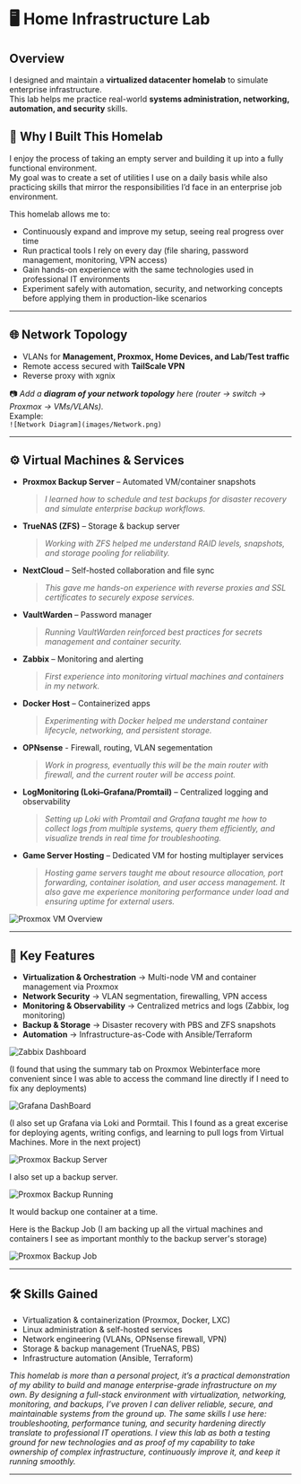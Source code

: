 # 🖥️ Home Infrastructure Lab

## Overview
I designed and maintain a **virtualized datacenter homelab** to simulate enterprise infrastructure.  
This lab helps me practice real-world **systems administration, networking, automation, and security** skills.

## 🎯 Why I Built This Homelab

I enjoy the process of taking an empty server and building it up into a fully functional environment.  
My goal was to create a set of utilities I use on a daily basis while also practicing skills that mirror the responsibilities I’d face in an enterprise job environment.  

This homelab allows me to:
- Continuously expand and improve my setup, seeing real progress over time  
- Run practical tools I rely on every day (file sharing, password management, monitoring, VPN access)  
- Gain hands-on experience with the same technologies used in professional IT environments  
- Experiment safely with automation, security, and networking concepts before applying them in production-like scenarios  

---

## 🌐 Network Topology

- VLANs for **Management, Proxmox, Home Devices, and Lab/Test traffic**  
- Remote access secured with **TailScale VPN**
- Reverse proxy with xgnix

📷 *Add a **diagram of your network topology** here (router → switch → Proxmox → VMs/VLANs).*  
Example:  
`![Network Diagram](images/Network.png)`

---
## ⚙️ Virtual Machines & Services

- **Proxmox Backup Server** – Automated VM/container snapshots  
  > *I learned how to schedule and test backups for disaster recovery and simulate enterprise backup workflows.*  

- **TrueNAS (ZFS)** – Storage & backup server  
  > *Working with ZFS helped me understand RAID levels, snapshots, and storage pooling for reliability.*  

- **NextCloud** – Self-hosted collaboration and file sync  
  > *This gave me hands-on experience with reverse proxies and SSL certificates to securely expose services.*  

- **VaultWarden** – Password manager  
  > *Running VaultWarden reinforced best practices for secrets management and container security.*  

- **Zabbix** – Monitoring and alerting  
  > *First experience into monitoring virtual machines and containers in my network.*  

- **Docker Host** – Containerized apps  
  > *Experimenting with Docker helped me understand container lifecycle, networking, and persistent storage.*

- **OPNsense** - Firewall, routing, VLAN segementation
  > *Work in progress, eventually this will be the main router with firewall, and the current router will be access point.*

- **LogMonitoring (Loki–Grafana/Promtail)** – Centralized logging and observability  
  > *Setting up Loki with Promtail and Grafana taught me how to collect logs from multiple systems, query them efficiently, and visualize trends in real time for troubleshooting.*

- **Game Server Hosting** – Dedicated VM for hosting multiplayer services  
  > *Hosting game servers taught me about resource allocation, port forwarding, container isolation, and user access management. It also gave me experience monitoring performance under load and ensuring uptime for external users.*  


![Proxmox VM Overview](images/Server_Overview.png)

---

## 🔑 Key Features
- **Virtualization & Orchestration** → Multi-node VM and container management via Proxmox  
- **Network Security** → VLAN segmentation, firewalling, VPN access  
- **Monitoring & Observability** → Centralized metrics and logs (Zabbix, log monitoring)  
- **Backup & Storage** → Disaster recovery with PBS and ZFS snapshots  
- **Automation** → Infrastructure-as-Code with Ansible/Terraform

![Zabbix Dashboard](images/Test_Dashboard_Zabbix.png)

(I found that using the summary tab on Proxmox Webinterface more convenient since I was able to access the command line directly if I need to fix any deployments) 

![Grafana DashBoard](images/Loki-Grafana_Logs.png)

(I also set up Grafana via Loki and Pormtail. This I found as a great excerise for deploying agents, writing configs, and learning to pull logs from Virtual Machines. More in the next project)

![Proxmox Backup Server](images/PBS_Webinterface.png)

I also set up a backup server.

![Proxmox Backup Running](images/BackUp_Running.png)

It would backup one container at a time.

Here is the Backup Job (I am backing up all the virtual machines and containers I see as important monthly to the backup server's storage)

![Proxmox Backup Job](images/Backup_Job_Config.png)

---

## 🛠️ Skills Gained
- Virtualization & containerization (Proxmox, Docker, LXC)  
- Linux administration & self-hosted services  
- Network engineering (VLANs, OPNsense firewall, VPN)  
- Storage & backup management (TrueNAS, PBS)  
- Infrastructure automation (Ansible, Terraform)

*This homelab is more than a personal project, it’s a practical demonstration of my ability to build and manage enterprise-grade infrastructure on my own. By designing a full-stack environment with virtualization, networking, monitoring, and backups, I’ve proven I can deliver reliable, secure, and maintainable systems from the ground up. The same skills I use here: troubleshooting, performance tuning, and security hardening directly translate to professional IT operations. I view this lab as both a testing ground for new technologies and as proof of my capability to take ownership of complex infrastructure, continuously improve it, and keep it running smoothly.*

---
